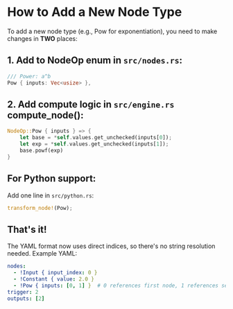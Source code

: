 # How to Add a New Node Type

To add a new node type (e.g., Pow for exponentiation), you need to make changes in **TWO** places:

## 1. Add to NodeOp enum in `src/nodes.rs`:
```rust
/// Power: a^b
Pow { inputs: Vec<usize> },
```

## 2. Add compute logic in `src/engine.rs` compute_node():
```rust
NodeOp::Pow { inputs } => {
    let base = *self.values.get_unchecked(inputs[0]);
    let exp = *self.values.get_unchecked(inputs[1]);
    base.powf(exp)
}
```

## For Python support:
Add one line in `src/python.rs`:
```rust
transform_node!(Pow);
```

## That's it!

The YAML format now uses direct indices, so there's no string resolution needed.
Example YAML:
```yaml
nodes:
  - !Input { input_index: 0 }
  - !Constant { value: 2.0 }
  - !Pow { inputs: [0, 1] }  # 0 references first node, 1 references second
trigger: 2
outputs: [2]
```